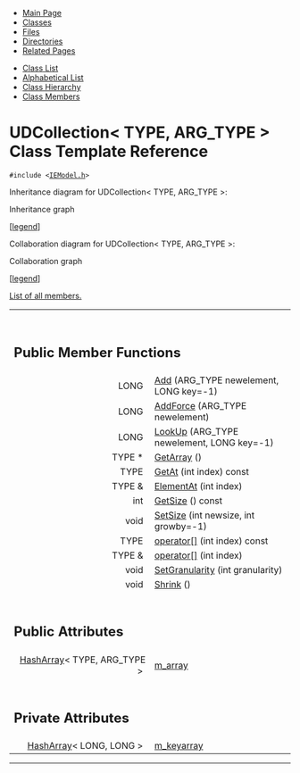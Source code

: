 <div class="tabs">

- [Main Page](index.md)
- <span id="current">[Classes](annotated.md)</span>
- [Files](files.md)
- [Directories](dirs.md)
- [Related Pages](pages.md)

</div>

<div class="tabs">

- [Class List](annotated.md)
- [Alphabetical List](classes.md)
- [Class Hierarchy](hierarchy.md)
- [Class Members](functions.md)

</div>

# UDCollection\< TYPE, ARG_TYPE \> Class Template Reference

`#include <`<a href="IEModel_8h-source.md" class="el"><code>IEModel.h</code></a>`>`

Inheritance diagram for UDCollection\< TYPE, ARG_TYPE \>:

<span class="image placeholder" original-image-src="classUDCollection__inherit__graph.gif" original-image-title="" border="0" usemap="#UDCollection_3_01TYPE_00_01ARG__TYPE_01_4__inherit__map">Inheritance graph</span>

\[[legend](graph_legend.md)\]

Collaboration diagram for UDCollection\< TYPE, ARG_TYPE \>:

<span class="image placeholder" original-image-src="classUDCollection__coll__graph.gif" original-image-title="" border="0" usemap="#UDCollection_3_01TYPE_00_01ARG__TYPE_01_4__coll__map">Collaboration graph</span>

\[[legend](graph_legend.md)\]

[List of all members.](classUDCollection-members.md)

<table data-border="0" data-cellpadding="0" data-cellspacing="0">
<colgroup>
<col style="width: 50%" />
<col style="width: 50%" />
</colgroup>
<tbody>
<tr>
<td></td>
<td></td>
</tr>
<tr>
<td colspan="2"><br />
&#10;<h2 id="public-member-functions">Public Member Functions</h2></td>
</tr>
<tr>
<td class="memItemLeft" style="text-align: right;" data-nowrap="" data-valign="top">LONG </td>
<td class="memItemRight" data-valign="bottom"><a href="classUDCollection.md#5aa4f474b15a90b1ee5eb3eb59566ad5" class="el">Add</a> (ARG_TYPE newelement, LONG key=-1)</td>
</tr>
<tr>
<td class="memItemLeft" style="text-align: right;" data-nowrap="" data-valign="top">LONG </td>
<td class="memItemRight" data-valign="bottom"><a href="classUDCollection.md#01b8d5c3874a2ea32bde18a03d888ea6" class="el">AddForce</a> (ARG_TYPE newelement)</td>
</tr>
<tr>
<td class="memItemLeft" style="text-align: right;" data-nowrap="" data-valign="top">LONG </td>
<td class="memItemRight" data-valign="bottom"><a href="classUDCollection.md#7dcb2c11693639b2788d938ede531da0" class="el">LookUp</a> (ARG_TYPE newelement, LONG key=-1)</td>
</tr>
<tr>
<td class="memItemLeft" style="text-align: right;" data-nowrap="" data-valign="top">TYPE * </td>
<td class="memItemRight" data-valign="bottom"><a href="classUDCollection.md#95a7201fab22e53b513f89e23fbca949" class="el">GetArray</a> ()</td>
</tr>
<tr>
<td class="memItemLeft" style="text-align: right;" data-nowrap="" data-valign="top">TYPE </td>
<td class="memItemRight" data-valign="bottom"><a href="classUDCollection.md#ddc54dfc91e8489e924df466a56ffe1e" class="el">GetAt</a> (int index) const</td>
</tr>
<tr>
<td class="memItemLeft" style="text-align: right;" data-nowrap="" data-valign="top">TYPE &amp; </td>
<td class="memItemRight" data-valign="bottom"><a href="classUDCollection.md#83feaa64c8e9087b27f2fe9f31eb6b18" class="el">ElementAt</a> (int index)</td>
</tr>
<tr>
<td class="memItemLeft" style="text-align: right;" data-nowrap="" data-valign="top">int </td>
<td class="memItemRight" data-valign="bottom"><a href="classUDCollection.md#f2259ebe9d1c07ceb60119edb0a86416" class="el">GetSize</a> () const</td>
</tr>
<tr>
<td class="memItemLeft" style="text-align: right;" data-nowrap="" data-valign="top">void </td>
<td class="memItemRight" data-valign="bottom"><a href="classUDCollection.md#7b8fd25de7858cfef37028cd4d8f52de" class="el">SetSize</a> (int newsize, int growby=-1)</td>
</tr>
<tr>
<td class="memItemLeft" style="text-align: right;" data-nowrap="" data-valign="top">TYPE </td>
<td class="memItemRight" data-valign="bottom"><a href="classUDCollection.md#91e0d6169398953942fe60c3946c79d7" class="el">operator[]</a> (int index) const</td>
</tr>
<tr>
<td class="memItemLeft" style="text-align: right;" data-nowrap="" data-valign="top">TYPE &amp; </td>
<td class="memItemRight" data-valign="bottom"><a href="classUDCollection.md#710e01c9f42500b31117688d8eaebfac" class="el">operator[]</a> (int index)</td>
</tr>
<tr>
<td class="memItemLeft" style="text-align: right;" data-nowrap="" data-valign="top">void </td>
<td class="memItemRight" data-valign="bottom"><a href="classUDCollection.md#3baf74a81ccd00c867601be0fc5e511c" class="el">SetGranularity</a> (int granularity)</td>
</tr>
<tr>
<td class="memItemLeft" style="text-align: right;" data-nowrap="" data-valign="top">void </td>
<td class="memItemRight" data-valign="bottom"><a href="classUDCollection.md#04de455e490cb138d4e29fc5200447be" class="el">Shrink</a> ()</td>
</tr>
<tr>
<td colspan="2"><br />
&#10;<h2 id="public-attributes">Public Attributes</h2></td>
</tr>
<tr>
<td class="memItemLeft" style="text-align: right;" data-nowrap="" data-valign="top"><a href="classHashArray.md" class="el">HashArray</a>&lt; TYPE, ARG_TYPE &gt; </td>
<td class="memItemRight" data-valign="bottom"><a href="classUDCollection.md#745f7ddee32c302c3110f18ca7a4b180" class="el">m_array</a></td>
</tr>
<tr>
<td colspan="2"><br />
&#10;<h2 id="private-attributes">Private Attributes</h2></td>
</tr>
<tr>
<td class="memItemLeft" style="text-align: right;" data-nowrap="" data-valign="top"><a href="classHashArray.md" class="el">HashArray</a>&lt; LONG, LONG &gt; </td>
<td class="memItemRight" data-valign="bottom"><a href="classUDCollection.md#d716da2cf3aef3fd260193ac6f316ae1" class="el">m_keyarray</a></td>
</tr>
</tbody>
</table>

------------------------------------------------------------------------

<span id="_details"></span>

